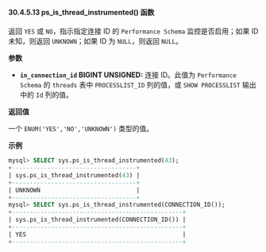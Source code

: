 #### 30.4.5.13 ps_is_thread_instrumented() 函数

返回 `YES` 或 `NO`，指示指定连接 ID 的 `Performance Schema` 监控是否启用；如果 ID 未知，则返回 `UNKNOWN`；如果 ID 为 `NULL`，则返回 `NULL`。

**参数**

- **`in_connection_id` BIGINT UNSIGNED:** 连接 ID。此值为 `Performance Schema` 的 `threads` 表中 `PROCESSLIST_ID` 列的值，或 `SHOW PROCESSLIST` 输出中的 `Id` 列的值。

**返回值**

一个 `ENUM('YES','NO','UNKNOWN')` 类型的值。

**示例**

```sql
mysql> SELECT sys.ps_is_thread_instrumented(43);
+-----------------------------------+
| sys.ps_is_thread_instrumented(43) |
+-----------------------------------+
| UNKNOWN                           |
+-----------------------------------+
mysql> SELECT sys.ps_is_thread_instrumented(CONNECTION_ID());
+------------------------------------------------+
| sys.ps_is_thread_instrumented(CONNECTION_ID()) |
+------------------------------------------------+
| YES                                            |
+------------------------------------------------+
```

